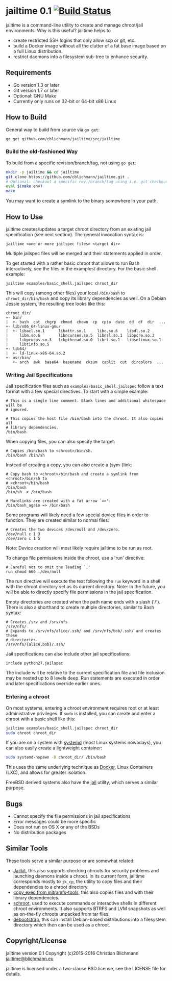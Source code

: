 jailtime 0.1 [![Build Status](https://api.travis-ci.org/cblichmann/jailtime.svg?branch=master)](https://travis-ci.org/cblichmann/jailtime)
============

jailtime is a command-line utility to create and manage chroot/jail
environments.
Why is this useful? jailtime helps to
  - create restricted SSH logins that only allow scp or git, etc.
  - build a Docker image without all the clutter of a fat base image based on
    a full Linux distribution.
  - restrict daemons into a filesystem sub-tree to enhance security.


Requirements
------------

  - Go version 1.3 or later
  - Git version 1.7 or later
  - Optional: GNU Make
  - Currently only runs on 32-bit or 64-bit x86 Linux


How to Build
------------

General way to build from source via `go get`:
```
go get github.com/cblichmann/jailtime/src/jailtime
```

### Build the old-fashioned Way

To build from a specific revision/branch/tag, not using `go get`:
```bash
mkdir -p jailtime && cd jailtime
git clone https://github.com/cblichmann/jailtime.git .
# Optional: checkout a specific rev./branch/tag using i.e. git checkout
eval $(make env)
make
```

You may want to create a symlink to the binary somewhere in your path.


How to Use
----------

jailtime creates/updates a target chroot directory from an existing jail
specification (see next section). The general invocation syntax is:
```
jailtime <one or more jailspec files> <target dir>
```
Multiple jailspec files will be merged and their statements applied in order.

To get started with a rather basic chroot that allows to run Bash
interactively, see the files in the examples/ directory. For the basic shell
example:
```
jailtime examples/basic_shell.jailspec chroot_dir
```
This will copy (among other files) your local `/bin/bash` to
`chroot_dir/bin/bash` and copy its library dependencies as well. On a Debian
Jessie system, the resulting tree looks like this:
```
chroot_dir/
+- bin/
|  +- bash  cat  chgrp  chmod  chown  cp  cpio  date  dd  df  dir  ...
+- lib/x86_64-linux-gnu/
|  +- libacl.so.1      libattr.so.1     libc.so.6    libdl.so.2
|     libm.so.6        libncurses.so.5  libnsl.so.1  libpcre.so.3
|     libprocps.so.3   libpthread.so.0  librt.so.1   libselinux.so.1
|     libtinfo.so.5
+- lib64/
|  +- ld-linux-x86-64.so.2
+- usr/bin/
   +- arch  awk  base64  basename  cksum  csplit  cut  dircolors  ...
```

### Writing Jail Specifications

Jail specification files such as `examples/basic_shell.jailspec` follow a text
format with a few special directives. To start with a simple example:
```
# This is a single line comment. Blank lines and additional whitespace will be
# ignored.

# This copies the host file /bin/bash into the chroot. It also copies all
# library dependencies.
/bin/bash
```

When copying files, you can also specify the target:
```
# Copies /bin/bash to <chroot>/bin/sh.
/bin/bash /bin/sh
```
Instead of creating a copy, you can also create a (sym-)link:
```
# Copy bash to <chroot>/bin/bash and create a symlink from <chroot>/bin/sh to
# <chroot>/bin/bash
/bin/bash
/bin/sh -> /bin/bash

# Hardlinks are created with a fat arrow `=>':
/bin/bash_again => /bin/bash
```

Some programs will likely need a few special device files in order to function.
They are created similar to normal files:
```
# Creates the two devices /dev/null and /dev/zero.
/dev/null c 1 3
/dev/zero c 1 5
```
Note: Device creation will most likely require jailtime to be run as root.

To change file permissions inside the chroot, use a 'run' directive:
```
# Careful not to omit the leading `.'
run chmod 666 ./dev/null
```
The run directive will execute the text following the `run` keyword in a shell
with the chroot directory set as its current directory.
Note: In the future, you will be able to directly specify file permissions in
the jail specification.

Empty directories are created when the path name ends with a slash ('/'). There
is also a shorthand to create multiple directories, similar to Bash syntax:
```
# Creates /srv and /srv/nfs
/srv/nfs/
# Expands to /srv/nfs/alice/.ssh/ and /srv/nfs/bob/.ssh/ and creates these
# directories.
/srv/nfs/{alice,bob}/.ssh/
```

Jail specifications can also include other jail specifications:
```
include python27.jailspec
```
The include will be relative to the current specification file and file
inclusion may be nested up to 8 levels deep. Run statements are executed in
order and later specifications override earlier ones.


### Entering a chroot

On most systems, entering a chroot environment requires root or at least
administrative privileges. If `sudo` is installed, you can create and enter a
chroot with a basic shell like this:
```bash
jailtime examples/basic_shell.jailspec chroot_dir
sudo chroot chroot_dir
```
If you are on a system with [systemd](
http://freedesktop.org/wiki/Software/systemd/) (most Linux systems nowadays),
you can also easily create a lightweight container:
```bash
sudo systemd-nspawn -D chroot_dir/ /bin/bash
```
This uses the same underlying technique as [Docker](https://www.docker.com/),
Linux Containers (LXC), and allows for greater isolation.

FreeBSD derived systems also have the [jail](
https://www.freebsd.org/cgi/man.cgi?query=jail&format=html) utility, which
serves a similar purpose.


Bugs
----

  - Cannot specify the file permissions in jail specifications
  - Error messages could be more specific
  - Does not run on OS X or any of the BSDs
  - No distribution packages


Similar Tools
-------------

These tools serve a similar purpose or are somewhat related:
  - [Jailkit](http://olivier.sessink.nl/jailkit/), this also supports
    checking chroots for security problems and launching daemons inside a
    chroot. In its current form, jailtime corresponds mostly to `jk_cp`, the
    utility to copy files and their dependencies to a chroot directory.
  - [copy_exec from initramfs-tools](
    http://anonscm.debian.org/cgit/kernel/initramfs-tools.git/tree/hook-functions),
    this also copies files and with their library dependencies.
  - [schroot](http://anonscm.debian.org/cgit/buildd-tools/schroot.git), used
    to execute commands or interactive shells in different chroot
    environments. It also supports BTRFS and LVM snapshots as well as
    on-the-fly chroots unpacked from tar files.
  - [debootstrap](http://anonscm.debian.org/cgit/d-i/debootstrap.git), this can
    install Debian-based distributions into a filesystem directory which then
    can be used as a chroot.


Copyright/License
-----------------

jailtime version 0.1
Copyright (c)2015-2016 Christian Blichmann <jailtime@blichmann.eu>

jailtime is licensed under a two-clause BSD license, see the LICENSE file
for details.
